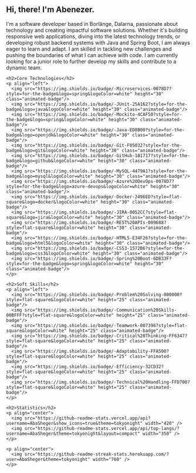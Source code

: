 <!DOCTYPE html>
<html lang="en">
<head>
  <meta charset="UTF-8">
  <meta name="viewport" content="width=device-width, initial-scale=1.0">
  <title>Abenezer's Portfolio</title>
  <link rel="stylesheet" href="styles.css">
</head>
<body>
  <div class="content">
    <h2>Hi, there! I'm Abenezer.</h2>
    <p>I'm a software developer based in Borlänge, Dalarna, passionate about technology and creating impactful software solutions. Whether it's building responsive web applications, diving into the latest technology trends, or developing robust backend systems with Java and Spring Boot, I am always eager to learn and adapt. I am skilled in tackling new challenges and pushing the boundaries of what I can achieve with code. I am currently looking for a junior role to further develop my skills and contribute to a dynamic team.</p>

    <h2>Core Technologies</h2>
    <p align="left">
      <img src="https://img.shields.io/badge/-Microservices-0078D7?style=for-the-badge&logo=spring&logoColor=white" height="30" class="animated-badge"/>
      <img src="https://img.shields.io/badge/-JUnit-25A162?style=for-the-badge&logo=java&logoColor=white" height="30" class="animated-badge"/>
      <img src="https://img.shields.io/badge/-Mockito-4CAF50?style=for-the-badge&logo=spring&logoColor=white" height="30" class="animated-badge"/>
      <img src="https://img.shields.io/badge/-Java-ED8B00?style=for-the-badge&logo=openjdk&logoColor=white" height="30" class="animated-badge"/>
      <img src="https://img.shields.io/badge/-Git-F05032?style=for-the-badge&logo=git&logoColor=white" height="30" class="animated-badge"/>
      <img src="https://img.shields.io/badge/-GitHub-181717?style=for-the-badge&logo=github&logoColor=white" height="30" class="animated-badge"/>
      <img src="https://img.shields.io/badge/-MySQL-4479A1?style=for-the-badge&logo=mysql&logoColor=white" height="30" class="animated-badge"/>
      <img src="https://img.shields.io/badge/-Azure%20DevOps-0078D7?style=for-the-badge&logo=azure-devops&logoColor=white" height="30" class="animated-badge"/>
      <img src="https://img.shields.io/badge/-Docker-2496ED?style=flat-square&logo=docker&logoColor=white" height="30" class="animated-badge"/>
      <img src="https://img.shields.io/badge/-JIRA-0052CC?style=flat-square&logo=jira&logoColor=white" height="30" class="animated-badge"/>
      <img src="https://img.shields.io/badge/-REST%20APIs-009688?style=flat-square&logoColor=white" height="30" class="animated-badge"/>
      <img src="https://img.shields.io/badge/-HTML5-E34F26?style=for-the-badge&logo=html5&logoColor=white" height="30" class="animated-badge"/>
      <img src="https://img.shields.io/badge/-CSS3-1572B6?style=for-the-badge&logo=css3&logoColor=white" height="30" class="animated-badge"/>
      <img src="https://img.shields.io/badge/-Spring%20Boot-6DB33F?style=for-the-badge&logo=spring&logoColor=white" height="30" class="animated-badge"/>
    </p>

    <h2>Soft Skills</h2>
    <p align="left">
      <img src="https://img.shields.io/badge/-Problem%20Solving-000000?style=flat-square&logoColor=white" height="25" class="animated-badge"/>
      <img src="https://img.shields.io/badge/-Communication%20Skills-00BFFF?style=flat-square&logoColor=white" height="25" class="animated-badge"/>
      <img src="https://img.shields.io/badge/-Teamwork-007396?style=flat-square&logoColor=white" height="25" class="animated-badge"/>
      <img src="https://img.shields.io/badge/-Critical%20Thinking-FF6347?style=flat-square&logoColor=white" height="25" class="animated-badge"/>
      <img src="https://img.shields.io/badge/-Adaptability-FFA500?style=flat-square&logoColor=white" height="25" class="animated-badge"/>
      <img src="https://img.shields.io/badge/-Efficiency-32CD32?style=flat-square&logoColor=white" height="25" class="animated-badge"/>
      <img src="https://img.shields.io/badge/-Technical%20Handling-FFD700?style=flat-square&logoColor=white" height="25" class="animated-badge"/>
    </p>

    <h2>Statistics</h2>
    <p align="center">
      <img src="https://github-readme-stats.vercel.app/api?username=AbaSheger&show_icons=true&theme=tokyonight" width="420" />
      <img src="https://github-readme-stats.vercel.app/api/top-langs/?username=AbaSheger&theme=tokyonight&layout=compact" width="350" />
    </p>

    <p align="center">
      <img src="https://github-readme-streak-stats.herokuapp.com/?user=AbaSheger&theme=tokyonight" width="760" />
    </p>
  </div>
</body>
</html>
